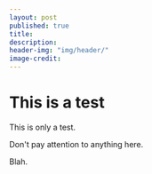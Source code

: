 ```yaml
---
layout: post
published: true
title:
description:
header-img: "img/header/"
image-credit: 
---
```


# This is a test

This is only a test.

Don't pay attention to anything here.

Blah.

